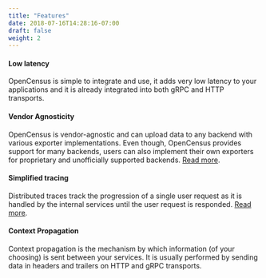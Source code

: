 ```yaml
---
title: "Features"
date: 2018-07-16T14:28:16-07:00
draft: false
weight: 2
---
```


#### Low latency
OpenCensus is simple to integrate and use, it adds very low latency to your applications and it is already integrated into both gRPC and HTTP transports.

#### Vendor Agnosticity
OpenCensus is vendor-agnostic and can upload data to any backend with various exporter implementations. Even though, OpenCensus provides support for many backends, users can also implement their own exporters for proprietary and unofficially supported backends. [Read more](/core-concepts/exporters/).

#### Simplified tracing
Distributed traces track the progression of a single user request as it is handled by the internal services until the user request is responded. [Read more](/core-concepts/tracing/).

#### Context Propagation
Context propagation is the mechanism by which information (of your choosing) is sent between your services. It is usually performed by sending data in  headers and trailers on HTTP and gRPC transports.
